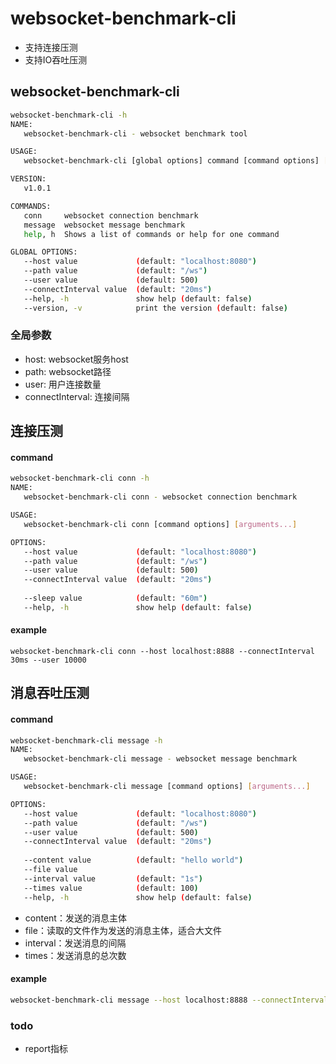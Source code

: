 # websocket-benchmark-cli

- 支持连接压测
- 支持IO吞吐压测

## websocket-benchmark-cli
```bash
websocket-benchmark-cli -h
NAME:
   websocket-benchmark-cli - websocket benchmark tool

USAGE:
   websocket-benchmark-cli [global options] command [command options] [arguments...]

VERSION:
   v1.0.1

COMMANDS:
   conn     websocket connection benchmark
   message  websocket message benchmark
   help, h  Shows a list of commands or help for one command

GLOBAL OPTIONS:
   --host value             (default: "localhost:8080")
   --path value             (default: "/ws")
   --user value             (default: 500)
   --connectInterval value  (default: "20ms")
   --help, -h               show help (default: false)
   --version, -v            print the version (default: false)
```

### 全局参数
- host: websocket服务host
- path: websocket路径
- user: 用户连接数量
- connectInterval: 连接间隔

## 连接压测

#### command
```bash
websocket-benchmark-cli conn -h
NAME:
   websocket-benchmark-cli conn - websocket connection benchmark

USAGE:
   websocket-benchmark-cli conn [command options] [arguments...]

OPTIONS:
   --host value             (default: "localhost:8080")
   --path value             (default: "/ws")
   --user value             (default: 500)
   --connectInterval value  (default: "20ms")
   
   --sleep value            (default: "60m")
   --help, -h               show help (default: false)
```

#### example
```
websocket-benchmark-cli conn --host localhost:8888 --connectInterval 30ms --user 10000
```

## 消息吞吐压测

#### command
```bash
websocket-benchmark-cli message -h
NAME:
   websocket-benchmark-cli message - websocket message benchmark

USAGE:
   websocket-benchmark-cli message [command options] [arguments...]

OPTIONS:
   --host value             (default: "localhost:8080")
   --path value             (default: "/ws")
   --user value             (default: 500)
   --connectInterval value  (default: "20ms")
   
   --content value          (default: "hello world")
   --file value             
   --interval value         (default: "1s")
   --times value            (default: 100)
   --help, -h               show help (default: false)
```

- content：发送的消息主体
- file：读取的文件作为发送的消息主体，适合大文件
- interval：发送消息的间隔
- times：发送消息的总次数

#### example
```bash
websocket-benchmark-cli message --host localhost:8888 --connectInterval 30ms --user 1000 --content messagebody
```


### todo
- report指标